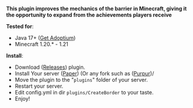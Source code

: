 **This plugin improves the mechanics of the barrier in Minecraft, giving it the opportunity to expand from the achievements players receive**

**Tested for**:
- Java 17+ ([Get Adoptium](https://adoptium.net/))
- Minecraft 1.20.* - 1.21

**Install**:
- Download ([Releases](https://github.com/Dimoka113/CreateBorder/releases/latest)) plugin.
- Install Your server ([Paper](https://papermc.io/)) (Or any fork such as ([Purpur](https://purpurmc.org/downloads))/
- Move the plugin to the "<code>plugins</code>" folder of your server.
- Restart your server.
- Edit config.yml in dir <code>plugins/CreateBorder</code> to your taste.
- Enjoy!
